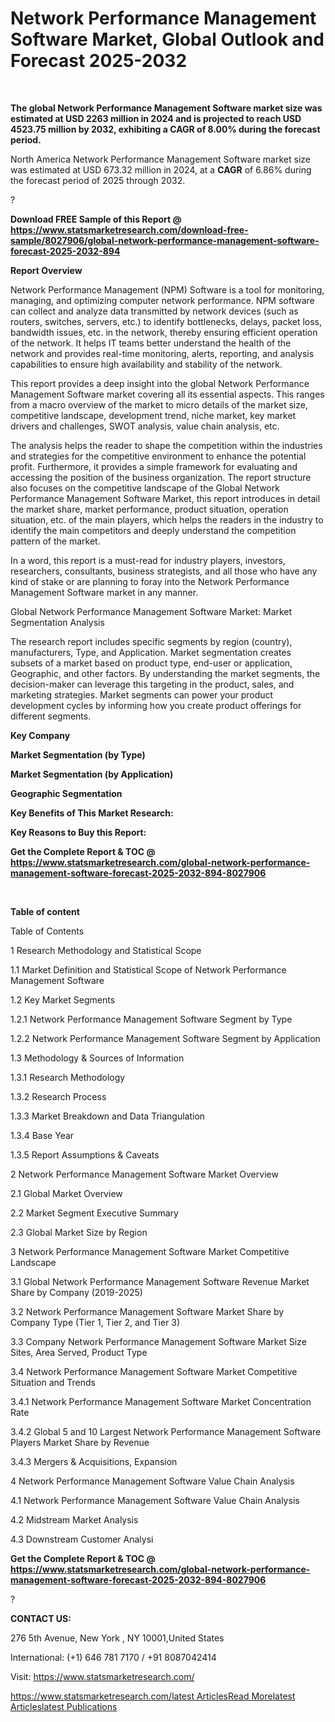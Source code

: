 <h1>Network Performance Management Software Market, Global Outlook and Forecast 2025-2032</h1><br/><p><strong>The global Network Performance Management Software market size was estimated at USD 2263 million in 2024 and is projected to reach USD 4523.75 million by 2032, exhibiting a <strong>CAGR</strong> of 8.00% during the forecast period.</strong></p>
 
 
 
 <p>North America Network Performance Management Software market size was estimated at USD 673.32 million in 2024, at a <strong>CAGR</strong> of 6.86% during the forecast period of 2025 through 2032.</p>
 
 
 
 <p>? </p>
 
 
 
 <p><strong>Download FREE Sample of this Report @ <a href="https://www.statsmarketresearch.com/download-free-sample/8027906/global-network-performance-management-software-forecast-2025-2032-894">https://www.statsmarketresearch.com/download-free-sample/8027906/global-network-performance-management-software-forecast-2025-2032-894</a></strong></p>
 
 
 
 <p><strong>Report Overview</strong></p>
 
 
 
 <p>Network Performance Management (NPM) Software is a tool for monitoring, managing, and optimizing computer network performance. NPM software can collect and analyze data transmitted by network devices (such as routers, switches, servers, etc.) to identify bottlenecks, delays, packet loss, bandwidth issues, etc. in the network, thereby ensuring efficient operation of the network. It helps IT teams better understand the health of the network and provides real-time monitoring, alerts, reporting, and analysis capabilities to ensure high availability and stability of the network.</p>
 
 
 
 <p>This report provides a deep insight into the global Network Performance Management Software market covering all its essential aspects. This ranges from a macro overview of the market to micro details of the market size, competitive landscape, development trend, niche market, key market drivers and challenges, SWOT analysis, value chain analysis, etc.</p>
 
 
 
 <p>The analysis helps the reader to shape the competition within the industries and strategies for the competitive environment to enhance the potential profit. Furthermore, it provides a simple framework for evaluating and accessing the position of the business organization. The report structure also focuses on the competitive landscape of the Global Network Performance Management Software Market, this report introduces in detail the market share, market performance, product situation, operation situation, etc. of the main players, which helps the readers in the industry to identify the main competitors and deeply understand the competition pattern of the market.</p>
 
 
 
 <p>In a word, this report is a must-read for industry players, investors, researchers, consultants, business strategists, and all those who have any kind of stake or are planning to foray into the Network Performance Management Software market in any manner.</p>
 
 
 
 <p>Global Network Performance Management Software Market: Market Segmentation Analysis</p>
 
 
 
 <p>The research report includes specific segments by region (country), manufacturers, Type, and Application. Market segmentation creates subsets of a market based on product type, end-user or application, Geographic, and other factors. By understanding the market segments, the decision-maker can leverage this targeting in the product, sales, and marketing strategies. Market segments can power your product development cycles by informing how you create product offerings for different segments.</p>
 
 
 
 <p><strong>Key Company</strong></p>
 
 
 
 <p><strong>Market Segmentation (by Type)</strong></p>
 
 
 
 <p><strong>Market Segmentation (<strong>by Application</strong>)</strong></p>
 
 
 
 <p><strong>Geographic Segmentation</strong></p>
 
 
 
 <p><strong>Key Benefits of This Market Research:</strong></p>
 
 
 
 <p><strong>Key <strong>Reasons to Buy</strong> this Report:</strong></p>
 
 
 
 <div><b>Get the Complete Report & TOC @ <a href="https://www.statsmarketresearch.com/global-network-performance-management-software-forecast-2025-2032-894-8027906">https://www.statsmarketresearch.com/global-network-performance-management-software-forecast-2025-2032-894-8027906</a></b></div>
 
 
 
 <p><br />
 
 <b>Table of content</b></p>
 
 
 
 <p>Table of Contents<br />
 
 1 Research Methodology and Statistical Scope<br />
 
 1.1 Market Definition and Statistical Scope of Network Performance Management Software<br />
 
 1.2 Key Market Segments<br />
 
 1.2.1 Network Performance Management Software Segment by Type<br />
 
 1.2.2 Network Performance Management Software Segment by Application<br />
 
 1.3 Methodology & Sources of Information<br />
 
 1.3.1 Research Methodology<br />
 
 1.3.2 Research Process<br />
 
 1.3.3 Market Breakdown and Data Triangulation<br />
 
 1.3.4 Base Year<br />
 
 1.3.5 Report Assumptions & Caveats<br />
 
 2 Network Performance Management Software Market Overview<br />
 
 2.1 Global Market Overview<br />
 
 2.2 Market Segment Executive Summary<br />
 
 2.3 Global Market Size by Region<br />
 
 3 Network Performance Management Software Market Competitive Landscape<br />
 
 3.1 Global Network Performance Management Software Revenue Market Share by Company (2019-2025)<br />
 
 3.2 Network Performance Management Software Market Share by Company Type (Tier 1, Tier 2, and Tier 3)<br />
 
 3.3 Company Network Performance Management Software Market Size Sites, Area Served, Product Type<br />
 
 3.4 Network Performance Management Software Market Competitive Situation and Trends<br />
 
 3.4.1 Network Performance Management Software Market Concentration Rate<br />
 
 3.4.2 Global 5 and 10 Largest Network Performance Management Software Players Market Share by Revenue<br />
 
 3.4.3 Mergers & Acquisitions, Expansion<br />
 
 4 Network Performance Management Software Value Chain Analysis<br />
 
 4.1 Network Performance Management Software Value Chain Analysis<br />
 
 4.2 Midstream Market Analysis<br />
 
 4.3 Downstream Customer Analysi</p>
 
 
 
 <div><b>Get the Complete Report & TOC @ <a href="https://www.statsmarketresearch.com/global-network-performance-management-software-forecast-2025-2032-894-8027906">https://www.statsmarketresearch.com/global-network-performance-management-software-forecast-2025-2032-894-8027906</a></b></div>
 
 
 
 <p>? </p>
 
 
 
 <p><b>CONTACT US:</b><br />
 
 276 5th Avenue, New York , NY 10001,United States<br />
 
 International: (+1) 646 781 7170 / +91 8087042414<br />
 
 Visit: <a href="https://www.statsmarketresearch.com/">https://www.statsmarketresearch.com/</a><br />
 
 <a href="https://gyeongbokgung.com">https://www.statsmarketresearch.com/</a><a href="https://hallyeomaritime.com">latest Articles</a><a href="https://jingwansa.com">Read More</a><a href="https://nguoiviet.jp/">latest Articles</a><a href="https://www.intelmarketresearch.com/">latest Publications</a></p>